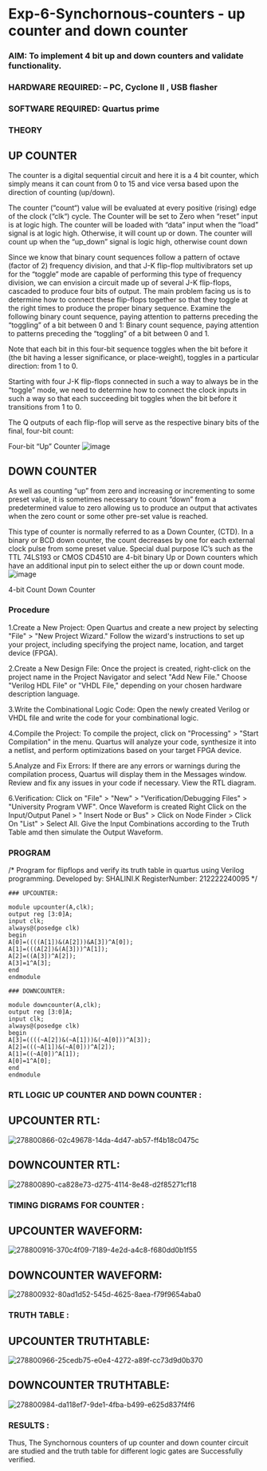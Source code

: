 # Exp-6-Synchornous-counters - up counter and down counter 
### AIM: To implement 4 bit up and down counters and validate  functionality.
### HARDWARE REQUIRED:  – PC, Cyclone II , USB flasher
### SOFTWARE REQUIRED:   Quartus prime
### THEORY 

## UP COUNTER 
The counter is a digital sequential circuit and here it is a 4 bit counter, which simply means it can count from 0 to 15 and vice versa based upon the direction of counting (up/down). 

The counter (“count“) value will be evaluated at every positive (rising) edge of the clock (“clk“) cycle.
The Counter will be set to Zero when “reset” input is at logic high.
The counter will be loaded with “data” input when the “load” signal is at logic high. Otherwise, it will count up or down.
The counter will count up when the “up_down” signal is logic high, otherwise count down

Since we know that binary count sequences follow a pattern of octave (factor of 2) frequency division, and that J-K flip-flop multivibrators set up for the “toggle” mode are capable of performing this type of frequency division, we can envision a circuit made up of several J-K flip-flops, cascaded to produce four bits of output.
The main problem facing us is to determine how to connect these flip-flops together so that they toggle at the right times to produce the proper binary sequence.
Examine the following binary count sequence, paying attention to patterns preceding the “toggling” of a bit between 0 and 1:
Binary count sequence, paying attention to patterns preceding the “toggling” of a bit between 0 and 1.

Note that each bit in this four-bit sequence toggles when the bit before it (the bit having a lesser significance, or place-weight), toggles in a particular direction: from 1 to 0.



 
 

Starting with four J-K flip-flops connected in such a way to always be in the “toggle” mode, we need to determine how to connect the clock inputs in such a way so that each succeeding bit toggles when the bit before it transitions from 1 to 0.

The Q outputs of each flip-flop will serve as the respective binary bits of the final, four-bit count:

 
 

Four-bit “Up” Counter
![image](https://user-images.githubusercontent.com/36288975/169644758-b2f4339d-9532-40c5-af40-8f4f8c942e2c.png)



## DOWN COUNTER 

As well as counting “up” from zero and increasing or incrementing to some preset value, it is sometimes necessary to count “down” from a predetermined value to zero allowing us to produce an output that activates when the zero count or some other pre-set value is reached.

This type of counter is normally referred to as a Down Counter, (CTD). In a binary or BCD down counter, the count decreases by one for each external clock pulse from some preset value. Special dual purpose IC’s such as the TTL 74LS193 or CMOS CD4510 are 4-bit binary Up or Down counters which have an additional input pin to select either the up or down count mode.
![image](https://user-images.githubusercontent.com/36288975/169644844-1a14e123-7228-4ed8-81a9-eb937dff4ac8.png)


4-bit Count Down Counter

### Procedure

1.Create a New Project: Open Quartus and create a new project by selecting "File" > "New Project Wizard." Follow the wizard's instructions to set up your project, including specifying the project name, location, and target device (FPGA).

2.Create a New Design File: Once the project is created, right-click on the project name in the Project Navigator and select "Add New File." Choose "Verilog HDL File" or "VHDL File," depending on your chosen hardware description language.

3.Write the Combinational Logic Code: Open the newly created Verilog or VHDL file and write the code for your combinational logic.

4.Compile the Project: To compile the project, click on "Processing" > "Start Compilation" in the menu. Quartus will analyze your code, synthesize it into a netlist, and perform optimizations based on your target FPGA device.

5.Analyze and Fix Errors: If there are any errors or warnings during the compilation process, Quartus will display them in the Messages window. Review and fix any issues in your code if necessary. View the RTL diagram.

6.Verification: Click on "File" > "New" > "Verification/Debugging Files" > "University Program VWF". Once Waveform is created Right Click on the Input/Output Panel > " Insert Node or Bus" > Click on Node Finder > Click On "List" > Select All. Give the Input Combinations according to the Truth Table amd then simulate the Output Waveform.

### PROGRAM 
/*
Program for flipflops  and verify its truth table in quartus using Verilog programming.
Developed by: SHALINI.K
RegisterNumber:  212222240095
*/
```
### UPCOUNTER: 

module upcounter(A,clk);
output reg [3:0]A;
input clk;
always@(posedge clk)
begin
A[0]=((((A[1])&(A[2]))&A[3])^A[0]);
A[1]=(((A[2])&(A[3]))^A[1]);
A[2]=((A[3])^A[2]);
A[3]=1^A[3];
end
endmodule

### DOWNCOUNTER: 

module downcounter(A,clk);
output reg [3:0]A;
input clk;
always@(posedge clk)
begin
A[3]=((((~A[2])&(~A[1]))&(~A[0]))^A[3]);
A[2]=(((~A[1])&(~A[0]))^A[2]);
A[1]=((~A[0])^A[1]);
A[0]=1^A[0];
end
endmodule
```

### RTL LOGIC UP COUNTER AND DOWN COUNTER :

## UPCOUNTER RTL:

![278800866-02c49678-14da-4d47-ab57-ff4b18c0475c](https://github.com/shalinikannan23/Exp-7-Synchornous-counters-/assets/118656529/d9f9ad18-57f5-4ce0-bbea-c7da3b9b6fd2)

## DOWNCOUNTER RTL:

![278800890-ca828e73-d275-4114-8e48-d2f85271cf18](https://github.com/shalinikannan23/Exp-7-Synchornous-counters-/assets/118656529/03c1cd07-c686-4407-8997-bfb5ff8965f1)

### TIMING DIGRAMS FOR COUNTER  :

## UPCOUNTER WAVEFORM:

![278800916-370c4f09-7189-4e2d-a4c8-f680dd0b1f55](https://github.com/shalinikannan23/Exp-7-Synchornous-counters-/assets/118656529/e311374a-7858-435a-a039-dbf0b7d8d9bb)

## DOWNCOUNTER WAVEFORM:

![278800932-80ad1d52-545d-4625-8aea-f79f9654aba0](https://github.com/shalinikannan23/Exp-7-Synchornous-counters-/assets/118656529/8fb91e5e-25a6-414b-81a5-ecdf17e67328)

### TRUTH TABLE :

## UPCOUNTER TRUTHTABLE:

![278800966-25cedb75-e0e4-4272-a89f-cc73d9d0b370](https://github.com/shalinikannan23/Exp-7-Synchornous-counters-/assets/118656529/d4f631ff-b2cc-4b5c-83a6-d93a58d3359b)

## DOWNCOUNTER TRUTHTABLE:

![278800984-da118ef7-9de1-4fba-b499-e625d837f4f6](https://github.com/shalinikannan23/Exp-7-Synchornous-counters-/assets/118656529/97b47ab5-3ccb-47c6-b519-174b77e67902)

### RESULTS :

Thus, The Synchornous counters of up counter and down counter circuit are studied and the truth table for different logic gates are Successfully verified.
